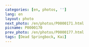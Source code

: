 ```yaml
---
categories: [en, photos, '']
lang: en
layout: photo
next_photo: /en/photos/P0000171.html
picname: P0000170
prev_photo: /en/photos/P0000177.html
tags: [Dead Springbock, Kai]
---
```

